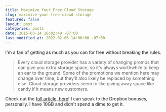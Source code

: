 ```yaml
---
title: Maximize Your Free Cloud Storage
slug: maximize-your-free-cloud-storage
featured: false
layout: post
categories: posts
date: 2015-03-14 16:02:49 -07:00
last_modified_at: 2022-02-06 14:00:00 -07:00
---
```


I'm a fan of getting as much as you can for free without breaking the rules.

> Every cloud storage provider has a variety of changing promos that can give you extra storage space, so it's always worthwhile to keep an ear to the ground. Some of the promotions we mention here may change over time, but they'll also likely be replaced by something else. Cloud storage providers seem to like giving away space like candy if it means new customers.

Check out the [full article, here](http://drippler.com/drip/how-maximize-your-free-storage-space-every-cloud-service)! I can speak to the Dropbox bonuses, personally. I have 10GB and didn't spend a dime to get it.

